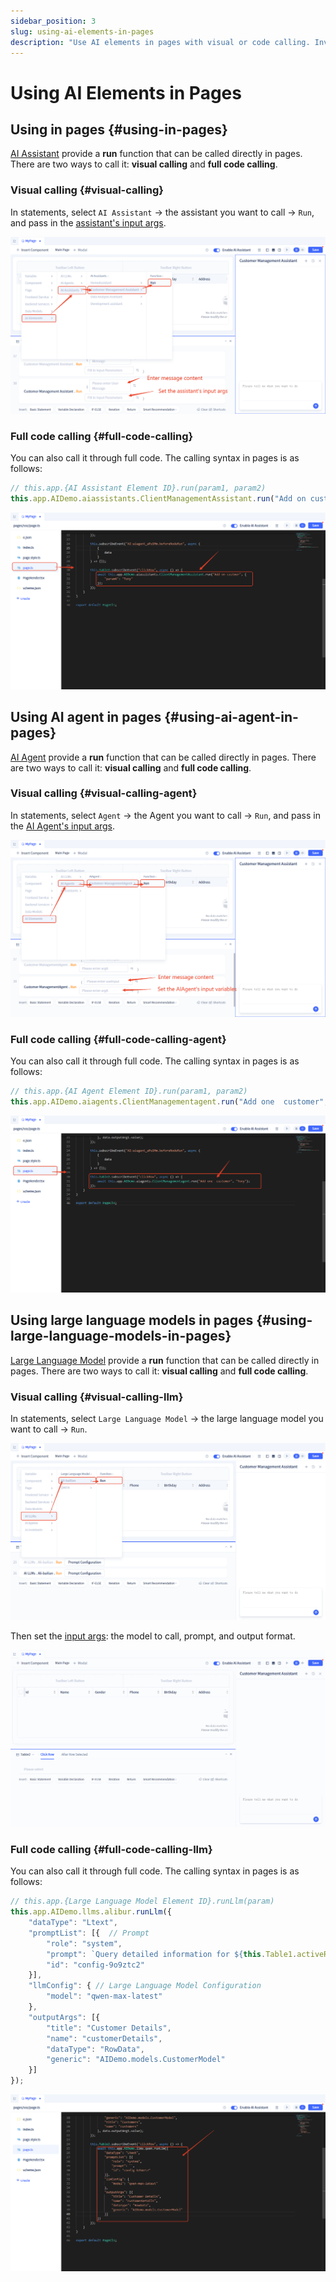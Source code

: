 ```yaml
---
sidebar_position: 3
slug: using-ai-elements-in-pages
description: "Use AI elements in pages with visual or code calling. Invoke AI Assistants, Agents, and LLM functions directly from page logic."
---
```


# Using AI Elements in Pages

## Using in pages {#using-in-pages}

[AI Assistant](../ai-assistant) provide a **run** function that can be called directly in pages. There are two ways to call it: **visual calling** and **full code calling**.

### Visual calling {#visual-calling}

In statements, select `AI Assistant` → the assistant you want to call → `Run`, and pass in the [assistant's input args](../ai-assistant/ai-assistant-input-output#input-args).

![AI Assistant - Call](./img/call-assistant-in-page.png)

### Full code calling {#full-code-calling}
You can also call it through full code. The calling syntax in pages is as follows:

```javascript
// this.app.{AI Assistant Element ID}.run(param1, param2)
this.app.AIDemo.aiassistants.ClientManagementAssistant.run("Add on custmer", {"paramA": "Tony"});
```

![AI Assistant - Full Code Call](./img/call-assistant-in-page-code.png)

## Using AI agent in pages {#using-ai-agent-in-pages}
[AI Agent](../ai-agent) provide a **run** function that can be called directly in pages. There are two ways to call it: **visual calling** and **full code calling**.

### Visual calling {#visual-calling-agent}

In statements, select `Agent` → the Agent you want to call → `Run`, and pass in the [AI Agent's input args](../ai-agent/agent-input-output#configuring-input-variables).

![AI Agent - Call with Parameters](./img/call-agent-in-page-input.png)

### Full code calling {#full-code-calling-agent}
You can also call it through full code. The calling syntax in pages is as follows:

```javascript
// this.app.{AI Agent Element ID}.run(param1, param2)
this.app.AIDemo.aiagents.ClientManagementagent.run("Add one  customer", "Tony");
```

![AI Agent - Full Code Call](./img/call-agent-in-page-code.png)

## Using large language models in pages {#using-large-language-models-in-pages}
[Large Language Model](../ai-llm) provide a **run** function that can be called directly in pages. There are two ways to call it: **visual calling** and **full code calling**.

### Visual calling {#visual-calling-llm}

In statements, select `Large Language Model` → the large language model you want to call → `Run`.

![Large Language Model - Call](./img/call-llm-in-page.png)

Then set the [input args](../ai-llm/llm-input-output#call-llm-in-pages): the model to call, prompt, and output format.

![Large Language Model - Call with Parameters](./img/call-llm-in-page-input.gif)

### Full code calling {#full-code-calling-llm}
You can also call it through full code. The calling syntax in pages is as follows:

```javascript
// this.app.{Large Language Model Element ID}.runLlm(param)
this.app.AIDemo.llms.alibur.runLlm({
    "dataType": "Ltext",
    "promptList": [{  // Prompt
        "role": "system",
        "prompt": `Query detailed information for ${this.Table1.activeRow.custName.value}`,
        "id": "config-9o9ztc2"
    }],
    "llmConfig": { // Large Language Model Configuration
        "model": "qwen-max-latest"
    },
    "outputArgs": [{
        "title": "Customer Details",
        "name": "customerDetails",
        "dataType": "RowData",
        "generic": "AIDemo.models.CustomerModel"
    }]
});
```

![Large Language Model - Full Code Call](./img/call-llm-in-page-code.png)
